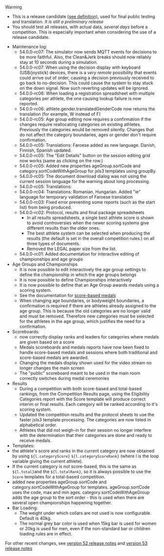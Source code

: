 > [!WARNING]
>
> - This is a release candidate [(see definition)](https://en.wikipedia.org/wiki/Software_release_life_cycle#Release_candidate), used for final public testing and translation. *It is still a preliminary release*
> - You should test all releases, with actual data, *several days* before a competition. This is especially important when considering the use of a release candidate.

- Maintenance log:
  - 54.0.0-rc07: The simulator now sends MQTT events for decisions to be more faithful.  Also, the Clean&Jerk breaks should now reliably stay at 10 seconds during a simulation.
  - 54.0.0-rc07: When using the decision display with keyboard (USB/joystick) devices, there is a *very remote* possibility that events could arrive out of order, causing a decision previously received to go back to no-decision.  This could cause the system to stay stuck on the down signal.  Now such reverting updates will be ignored.
  - 54.0.0-rc06: When loading a registration spreadsheet with multiple categories per athlete, the one causing lookup failure is now reported.
  - 54.0.0-rc06: athlete.gender.translatedGenderCode now returns the translation (for example, W instead of F)
  - 54.0.0-rc05: Age group editing now requires a confirmation if the changes require reallocating categories on existing athletes.  Previously the categories would be removed silently. Changes that do not affect the category boundaries, ages or gender don't require confirmation.
  - 54.0.0-rc05: Translations: Faroese added as new language. Danish, Finnish, Spanish updated.
  - 54.0.0-rc05: The "Edit Details" button on the session editing grid now works (same as clicking on the row.)
  - 54.0.0-rc05: Added new properties ageGroup.sortCode and category.sortCodeWithAgeGroup for jxls3 templates using groupBy.
  - 54.0.0-rc05: The document download dialog was not using the current session language for the warning about long processing.
  - 54.0.0-rc05: Translations: 
  - 54.0.0-rc04: Translations: Romanian, Hungarian. Added "ie" language for temporary validation of Faroese translation
  - 54.0.0-rc03: Fixed error preventing some reports (such as the start list) from being produced.
  - 54.0.0-rc02: Protocol, results and final package spreadsheets
    - In all results spreadsheets, a single best athlete score is shown to avoid controversies when the newer scoring systems give different results than the older ones.  
    - The best athlete system can be selected when producing the results (the default is set in the overall competition rules.) on all three types of documents.
    - Removed the LEGAL paper size from the list.
  - 54.0.0-rc01: Added documentation for interactive editing of championships and age groups
- Age Groups and Championships
  - It is now possible to edit interactively the age group settings to define the championship in which the age groups belongs
  - It is now possible to define Championships interactively
  - It is now possible to define that an Age Group awards medals using a scoring system.
  - See the documentation for [score-based medals](https://jflamy.github.io/owlcms4/#/ScoreBasedCompetitions)
  - When changing age boundaries, or bodyweight boundaries, a confirmation is required if there are athletes already assigned to the age group.  This is because the old categories are no longer valid and must be removed. Therefore new categories must be selected for the athletes in the age group, which justifies the need for a confirmation.
- Scoreboards:
  - now correctly display ranks and leaders for categories where medals are given based on a score 
  - Medals scoreboards and medals reports have now been fixed to handle score-based medals and sessions where both traditional and score-based medals are awarded.
  - Changing the medals display shown used for the video stream no longer changes the main screen
  - The "public" scoreboard meant to be used in the main room correctly switches during medal ceremonies
- Results
  - During a competition with both score-based and total-based rankings, from the Competition Results page, using the Eligibility Categories report with the Score template will produce correct interim or final results.   Each category will be ranked according to it's scoring system.
  - Updated the competition results and the protocol sheets to use the faster jxls3 template processing. The categories are now listed in alphabetical order.
  - Athletes that did not weigh-in for their session no longer interfere with the determination that their categories are done and ready to receive medals.
-  Templates:
  - the athlete's score and ranks in the current category are now obtained by using `${l.categoryScore}` `${l.categoryScoreRank}` (where l is the loop variable giving the current athlete).  
  - If the current category is not score-based, this is the same as `${l.total}`and the `${l.totalRank}`, so it is always possible to use the `Score` templates for a total-based competition.
  - added new properties ageGroup.sortCode and category.sortCodeWithAgeGroup for templates.  ageGroup.sortCode uses the code, max and min ages.  category.sortCodeWithAgeGroup adds the age group to the sort order - this is used when there are several open championships happening together.
- Bar Loading:
  - The weight under which collars are not used is now configurable.  Default is 40kg.
  - The normal grey bar color is used when 15kg bar is used for women or 20kg is used for men, even if the non-standard bar or children loading rules are in effect.

For other recent changes, see [version 52 release notes](https://github.com/owlcms/owlcms4/releases/tag/52.0.6) and [version 53 release notes](https://github.com/owlcms/owlcms4/releases/tag/53.1.0)
